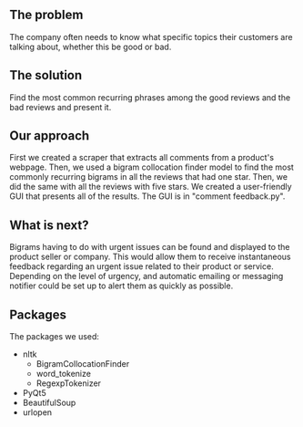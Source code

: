 ## The problem
The company often needs to know what specific topics their customers are talking about, whether this be good or bad.

## The solution
Find the most common recurring phrases among the good reviews and the bad reviews and present it.

## Our approach
First we created a scraper that extracts all comments from a product's webpage. Then, we used a bigram collocation finder model to find the most commonly recurring bigrams in all the reviews that had one star. Then, we did the same with all the reviews with five stars. We created a user-friendly GUI that presents all of the results.
The GUI is in "comment feedback.py".

## What is next?
Bigrams having to do with urgent issues can be found and displayed to the product seller or company. This would allow them to receive instantaneous feedback regarding an urgent issue related to their product or service. Depending on the level of urgency, and automatic emailing or messaging notifier could be set up to alert them as quickly as possible.

## Packages
The packages we used:
- nltk
  - BigramCollocationFinder
  - word_tokenize
  - RegexpTokenizer
- PyQt5
- BeautifulSoup
- urlopen
 

